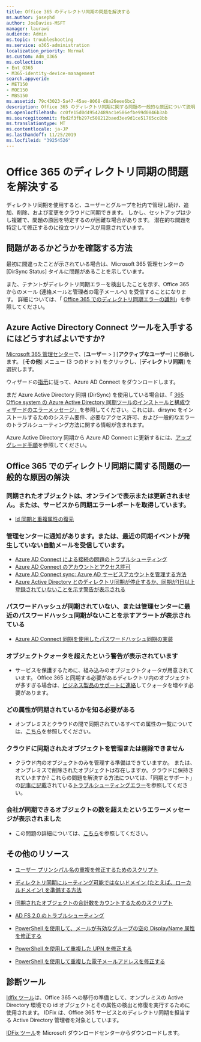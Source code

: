 ```yaml
---
title: Office 365 のディレクトリ同期の問題を解決する
ms.author: josephd
author: JoeDavies-MSFT
manager: laurawi
audience: Admin
ms.topic: troubleshooting
ms.service: o365-administration
localization_priority: Normal
ms.custom: Adm_O365
ms.collection:
- Ent_O365
- M365-identity-device-management
search.appverid:
- MET150
- MOE150
- MBS150
ms.assetid: 79c43023-5a47-45ae-8068-d8a26eee6bc2
description: Office 365 のディレクトリ同期に関する問題の一般的な原因について説明し、トラブルシューティングと解決に役立ついくつかの方法について説明します。
ms.openlocfilehash: cc0fe15d0d49542489ac1e586efbe99d0846b3ab
ms.sourcegitcommit: fbd2f3fb297c508212baed3ee9d1ce51765cc8bb
ms.translationtype: MT
ms.contentlocale: ja-JP
ms.lasthandoff: 11/25/2019
ms.locfileid: "39254526"
---
```

# <a name="fixing-problems-with-directory-synchronization-for-office-365"></a>Office 365 のディレクトリ同期の問題を解決する

ディレクトリ同期を使用すると、ユーザーとグループを社内で管理し続け、追加、削除、および変更をクラウドに同期できます。 しかし、セットアップは少し複雑で、問題の原因を特定するのが困難な場合があります。 潜在的な問題を特定して修正するのに役立つリソースが用意されています。
  
## <a name="how-do-i-know-if-something-is-wrong"></a>問題があるかどうかを確認する方法

最初に間違ったことが示されている場合は、Microsoft 365 管理センターの [DirSync Status] タイルに問題があることを示しています。
  
また、テナントがディレクトリ同期エラーを検出したことを示す、Office 365 からのメール (連絡メールと管理者の電子メールへ) を受信することになります。 詳細については、「 [Office 365 でのディレクトリ同期エラーの識別](identify-directory-synchronization-errors.md)」を参照してください。
  
## <a name="how-do-i-get-azure-active-directory-connect-tool"></a>Azure Active Directory Connect ツールを入手するにはどうすればよいですか?

[Microsoft 365 管理センター](https://admin.microsoft.com)で、[**ユーザー** \> ] [**アクティブなユーザー**] に移動します。 [**その他**] メニュー (3 つのドット) をクリックし、[**ディレクトリ同期**] を選択します。 
  
ウィザードの[指示](set-up-directory-synchronization.md)に従って、Azure AD Connect をダウンロードします。 
  
まだ Azure Active Directory 同期 (DirSync) を使用している場合は、「 [365 Office system の Azure Active Directory 同期ツールのインストールと構成ウィザードのエラーメッセージ」](https://go.microsoft.com/fwlink/p/?LinkId=396717)を参照してください。これには、dirsync をインストールするためのシステム要件、必要なアクセス許可、および一般的なエラーのトラブルシューティング方法に関する情報が含まれます。 
  
Azure Active Directory 同期から Azure AD Connect に更新するには、[アップグレード手順](https://go.microsoft.com/fwlink/p/?LinkId=733240)を参照してください。
  
## <a name="resolving-common-causes-of-problems-with-directory-synchronization-in-office-365"></a>Office 365 でのディレクトリ同期に関する問題の一般的な原因の解決

### <a name="synchronized-objects-arent-appearing-or-updating-online-or-im-getting-synchronization-error-reports-from-the-service"></a>**同期されたオブジェクトは、オンラインで表示または更新されません。または、サービスから同期エラーレポートを取得しています。**

- [Id 同期と重複属性の復元](https://docs.microsoft.com/azure/active-directory/hybrid/how-to-connect-syncservice-duplicate-attribute-resiliency)

### <a name="i-have-an-alert-in-the-admin-center-or-am-receiving-automated-emails-that-there-hasnt-been-a-recent-synchronization-event"></a>**管理センターに通知があります。または、最近の同期イベントが発生していない自動メールを受信しています。**
- [Azure AD Connect による接続の問題のトラブルシューティング](https://docs.microsoft.com/azure/active-directory/hybrid/tshoot-connect-connectivity)
- [Azure AD Connect のアカウントとアクセス許可](https://go.microsoft.com/fwlink/p/?LinkId=820598)
- [Azure AD Connect sync: Azure AD サービスアカウントを管理する方法](https://docs.microsoft.com/azure/active-directory/hybrid/how-to-connect-azureadaccount)
- [Azure Active Directory とのディレクトリ同期が停止するか、同期が1日以上登録されていないことを示す警告が表示される](https://support.microsoft.com/help/2882421/directory-synchronization-to-azure-active-directory-stops-or-you-re-warned-that-sync-hasn-t-registered-in-more-than-a-day)

### <a name="password-hashes-arent-synchronizing-or-im-seeing-an-alert-in-the-admin-center-that-there-hasnt-been-a-recent-password-hash-synchronization"></a>**パスワードハッシュが同期されていない、または管理センターに最近のパスワードハッシュ同期がないことを示すアラートが表示されている**
- [Azure AD Connect 同期を使用したパスワードハッシュ同期の実装](https://docs.microsoft.com/azure/active-directory/hybrid/how-to-connect-password-hash-synchronization)

### <a name="im-seeing-an-alert-that-object-quota-exceeded"></a>**オブジェクトクォータを超えたという警告が表示されています**
- サービスを保護するために、組み込みのオブジェクトクォータが用意されています。 Office 365 と同期する必要があるディレクトリ内のオブジェクトが多すぎる場合は、[ビジネス製品のサポートに連絡](https://support.office.com/article/32a17ca7-6fa0-4870-8a8d-e25ba4ccfd4b)してクォータを増やす必要があります。

### <a name="i-need-to-know-which-attributes-are-synchronized"></a>**どの属性が同期されているかを知る必要がある**
- オンプレミスとクラウドの間で同期されているすべての属性の一覧については、[こちら](https://go.microsoft.com/fwlink/p/?LinkId=396719)を参照してください。

### <a name="i-cant-manage-or-remove-objects-that-were-synchronized-to-the-cloud"></a>**クラウドに同期されたオブジェクトを管理または削除できません**
- クラウド内のオブジェクトのみを管理する準備はできていますか。 または、オンプレミスで削除されたオブジェクトは存在しますか。クラウドに保持されていますか? これらの問題を解決する方法については、「同期とサポート」の[記事に記載](https://go.microsoft.com/fwlink/p/?LinkId=396720)されている[トラブルシューティングエラー](https://go.microsoft.com/fwlink/p/?linkid=842044)を参照してください。

### <a name="i-got-an-error-message-that-my-company-has-exceeded-the-number-of-objects-that-can-be-synchronized"></a>**会社が同期できるオブジェクトの数を超えたというエラーメッセージが表示されました**
- この問題の詳細については、[こちら](https://go.microsoft.com/fwlink/p/?LinkId=396721)を参照してください。
   
## <a name="other-resources"></a>その他のリソース

- [ユーザー プリンシパル名の重複を修正するためのスクリプト](https://go.microsoft.com/fwlink/p/?LinkId=396725)
    
- [ディレクトリ同期にルーティング可能ではないドメイン (たとえば、ローカルドメイン) を準備する方法](prepare-a-non-routable-domain-for-directory-synchronization.md)
    
- [同期されたオブジェクトの合計数をカウントするためのスクリプト](https://go.microsoft.com/fwlink/p/?LinkId=396726)
    
- [AD FS 2.0 のトラブルシューティング](https://go.microsoft.com/fwlink/p/?LinkId=396727)
    
- [PowerShell を使用して、メールが有効なグループの空の DisplayName 属性を修正する](https://go.microsoft.com/fwlink/p/?LinkId=396728)
    
- [PowerShell を使用して重複した UPN を修正する](https://go.microsoft.com/fwlink/p/?LinkId=396730)
    
- [PowerShell を使用して重複した電子メールアドレスを修正する](https://go.microsoft.com/fwlink/p/?LinkId=396731)
    
## <a name="diagnostic-tools"></a>診断ツール

[Idfix ツール](prepare-directory-attributes-for-synch-with-idfix.md)は、Office 365 への移行の準備として、オンプレミスの Active Directory 環境での id オブジェクトとその属性の検出と修復を実行するために使用されます。 IDFix は、Office 365 サービスとのディレクトリ同期を担当する Active Directory 管理者を対象としています。 

[IDFix ツール](https://go.microsoft.com/fwlink/p/?LinkId=396718)を Microsoft ダウンロードセンターからダウンロードします。